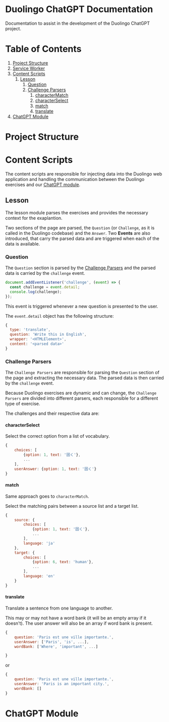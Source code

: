 # Duolingo ChatGPT Documentation

Documentation to assist in the development of the Duolingo ChatGPT project.

# Table of Contents
1. [Project Structure](#project-structure)
2. [Service Worker](#service-worker)
3. [Content Scripts](#content-scripts)
   1. [Lesson](#lesson)
      1. [Question](#question)
      2. [Challenge Parsers](#challenge-parsers)
		 1. [characterMatch](#match)
         2. [characterSelect](#characterselect)
         3. [match](#match)
		 4. [translate](#translate)
4. [ChatGPT Module](#chatgpt-module)

# Project Structure


# Content Scripts

The content scripts are responsible for injecting data into the Duolingo web application and handling the communication between the Duolingo exercises and our [ChatGPT module](#chatgpt-module).

## Lesson

The lesson module parses the exercises and provides the necessary context for the exaplantion.

Two sections of the page are parsed, the `Question` (or `Challenge`, as it is called in the Duolingo codebase) and the `Answer`. Two **Events** are also introduced, that carry the parsed data and are triggered when each of the data is available.

### Question

The `Question` section is parsed by the [Challenge Parsers](#challenge-parsers) and the parsed data is carried by the `challenge` event.

```javascript
document.addEventListener('challenge', (event) => {
  const challenge = event.detail;
  console.log(challenge);
});
```

This event is triggered whenever a new question is presented to the user.

The `event.detail` object has the following structure:

```javascript
{
  type: 'translate',
  question: 'Write this in English',
  wrapper: '<HTMLElement>',
  content: '<parsed data>'
}
```

### Challenge Parsers

The `Challenge Parsers` are responsible for parsing the `Question` section of the page and extracting the necessary data. The parsed data is then carried by the `challenge` event.

Because Duolingo exercises are dynamic and can change, the `Challenge Parsers` are divided into different parsers, each responsible for a different type of exercise.

The challenges and their respective data are:

#### characterSelect

Select the correct option from a list of vocabulary.

```javascript
{
	choices: [
		{option: 1, text: '固く'},
		...
	],
	userAnswer: {option: 1, text: '固く'}
}
```

#### match

Same approach goes to `characterMatch`.

Select the matching pairs between a source list and a target list.

```javascript
{
	source: {
		choices: [
			{option: 1, text: '固く'},
			...
		],
		language: 'ja'
	},
	target: {
		choices: [
			{option: 6, text: 'human'},
			...
		],
		language: 'en'
	}
}
```

#### translate

Translate a sentence from one language to another.

This may or may not have a word bank (it will be an empty array if it doesn't). The user answer will also be an array if word bank is present.

```javascript
{
	question: 'Paris est une ville importante.',
	userAnswer: ['Paris', 'is', ...],
	wordBank: ['Where', 'important', ...]

}
```

or

```javascript
{
	question: 'Paris est une ville importante.',
	userAnswer: 'Paris is an important city.',
	wordBank: []
}
```



# ChatGPT Module

